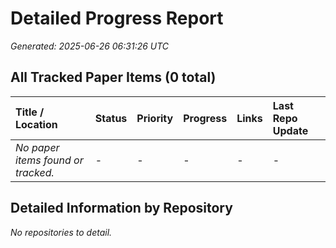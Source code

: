 # Detailed Progress Report
*Generated: 2025-06-26 06:31:26 UTC*

## All Tracked Paper Items (0 total)

| Title / Location                 | Status                      | Priority                      | Progress                               | Links                                     | Last Repo Update |
|:---------------------------------|:----------------------------|:------------------------------|:---------------------------------------|:------------------------------------------|:-----------------|
| *No paper items found or tracked.* | - | - | - | - | - |

## Detailed Information by Repository
*No repositories to detail.*
